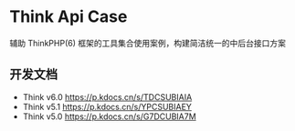 # Think Api Case

辅助 ThinkPHP(6) 框架的工具集合使用案例，构建简洁统一的中后台接口方案

## 开发文档

- Think v6.0 https://p.kdocs.cn/s/TDCSUBIAIA
- Think v5.1 https://p.kdocs.cn/s/YPCSUBIAEY
- Think v5.0 https://p.kdocs.cn/s/G7DCUBIA7M
